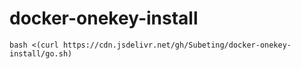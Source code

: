 # docker-onekey-install
```
bash <(curl https://cdn.jsdelivr.net/gh/Subeting/docker-onekey-install/go.sh)
```
